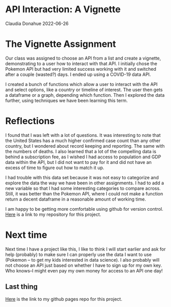 API Interaction: A Vignette
================
Claudia Donahue
2022-06-26

# The Vignette Assignment

Our class was assigned to choose an API from a list and create a
vignette, demonstrating to a user how to interact with that API. I
initially chose the Pokemon API but had very limited success working
with it and switched after a couple (wasted?) days. I ended up using a
COVID-19 data API.

I created a bunch of functions which allow a user to interact with the
API and select options, like a country or timeline of interest. The user
then gets a dataframe or a graph, depending which function. Then I
explored the data further, using techniques we have been learning this
term.

# Reflections

I found that I was left with a lot of questions. It was interesting to
note that the United States has a much higher confirmed case count than
any other country, but I wondered about record keeping and reporting.
The same with the numbers of deaths. I also learned that a lot of the
compelling data is behind a subscription fee, as I wished I had access
to population and GDP data within the API, but I did not want to pay for
it and did not have an excess of time to figure out how to match it up.

I had trouble with this data set because it was not easy to categorize
and explore the data the way we have been in other assignments. I had to
add a new variable so that I had some interesting categories to compare
across. Still, it was better than the Pokemon API, where I could not
make a function return a decent dataframe in a reasonable amount of
working time.

I am happy to be getting more comfortable using github for version
control. [Here](https://github.com/cdonahu/ST558-project-1) is a link to
my repository for this project.

# Next time

Next time I have a project like this, I like to think I will start
earlier and ask for help (probably) to make sure I can properly use the
data I want to use (Pokemon – to get my kids interested in data
science). I also probably will not choose an API just based on whether I
have to sign up for my own key. Who knows–I might even pay my own money
for access to an API one day!

## Last thing

[Here](https://cdonahu.github.io/ST558-project-1/Vignette-covid-data) is
the link to my github pages repo for this project.
